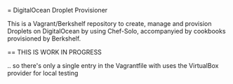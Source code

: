 = DigitalOcean Droplet Provisioner

This is a Vagrant/Berkshelf repository to create, manage and provision Droplets on DigitalOcean by using Chef-Solo,
accompanyied by cookbooks provisioned by Berkshelf.

== THIS IS WORK IN PROGRESS

.. so there's only a single entry in the Vagrantfile with uses the VirtualBox provider for local testing